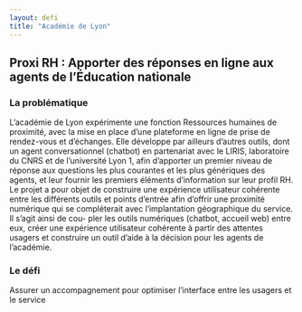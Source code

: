 ```yaml
---
layout: defi
title: "Académie de Lyon"
---
```


## Proxi RH : Apporter des réponses en ligne aux agents de l’Éducation nationale 

### La problématique

L’académie de Lyon expérimente une fonction Ressources humaines de proximité, avec la mise en place d’une plateforme en ligne de prise de rendez-vous et d’échanges. Elle développe par ailleurs d’autres outils, dont un agent conversationnel (chatbot) en partenariat avec le LIRIS, laboratoire du CNRS et de l’université Lyon 1, afin d’apporter un premier niveau de réponse aux questions les plus courantes et les plus génériques des agents, et leur fournir les premiers éléments d’information sur leur profil RH.
Le projet a pour objet de construire une expérience utilisateur cohérente entre les différents outils et points d’entrée afin d’offrir une proximité numérique qui se compléterait avec l’implantation géographique du service. Il s’agit ainsi de cou-
pler les outils numériques (chatbot, accueil web) entre eux, créer une expérience utilisateur cohérente à partir des attentes usagers et construire un outil d’aide à la décision pour les agents de l’académie.

### Le défi

Assurer un accompagnement pour optimiser l’interface entre
les usagers et le service
